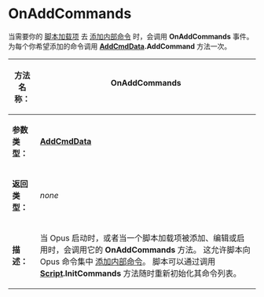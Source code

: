 # OnAddCommands

当需要你的 [脚本加载项](/Manual/scripting/script_add_ins/README.zh.md) 去 [添加内部命令](/Manual/scripting/example_scripts/adding_a_new_internal_command.zh.md) 时，会调用 **OnAddCommands** 事件。 为每个你希望添加的命令调用 **[AddCmdData](../scripting_objects/addcmddata.zh.md).AddCommand** 方法一次。

<table>
<thead><tr><th>

**方法名称：**</th><th>
OnAddCommands
</th></tr></thead><tbody><tr><td>

**参数类型：**</td><td>

**[AddCmdData](../scripting_objects/addcmddata.zh.md)**
</td></tr><tr><td>

**返回类型：**</td><td>

*none*
</td></tr><tr><td>

**描述：**</td><td>

当 Opus 启动时，或者当一个脚本加载项被添加、编辑或启用时，会调用它的 **OnAddCommands** 方法。 这允许脚本向 Opus 命令集中 [添加内部命令](/Manual/scripting/example_scripts/adding_a_new_internal_command.zh.md)。 脚本可以通过调用 **[Script](../scripting_objects/script.zh.md).InitCommands** 方法随时重新初始化其命令列表。
</td></tr></tbody>
</table>